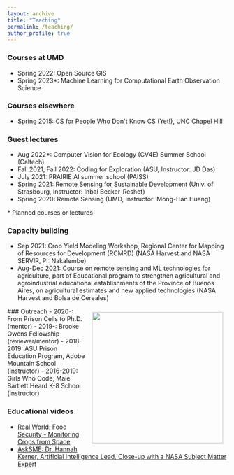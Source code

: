 ```yaml
---
layout: archive
title: "Teaching"
permalink: /teaching/
author_profile: true
---
```


### Courses at UMD
- Spring 2022: Open Source GIS
- Spring 2023\*: Machine Learning for Computational Earth Observation Science

### Courses elsewhere
- Spring 2015: CS for People Who Don't Know CS (Yet!), UNC Chapel Hill

### Guest lectures
- Aug 2022\*: Computer Vision for Ecology (CV4E) Summer School (Caltech)
- Fall 2021, Fall 2022: Coding for Exploration (ASU, Instructor: JD Das)
- July 2021: PRAIRIE AI summer school (PAISS)
- Spring 2021: Remote Sensing for Sustainable Development (Univ. of Strasbourg, Instructor: Inbal Becker-Reshef)
- Spring 2020: Remote Sensing (UMD, Instructor: Mong-Han Huang)

\* Planned courses or lectures

### Capacity building
- Sep 2021: Crop Yield Modeling Workshop, Regional Center for Mapping of Resources for Development (RCMRD) (NASA Harvest and NASA SERVIR, PI: Nakalembe)
- Aug-Dec 2021: Course on remote sensing and ML technologies for agriculture, part of Educational program to strengthen agricultural and agroindustrial educational establishments of the Province of Buenos Aires, on agricultural estimates and new applied technologies (NASA Harvest and Bolsa de Cereales)

<img style="float: right; padding: 10px 10px 10px 10px;" src="http://hannah-rae.github.io/images/girls_who_code.jpeg" width=300>
### Outreach
- 2020-: From Prison Cells to Ph.D. (mentor)
- 2019-: Brooke Owens Fellowship (reviewer/mentor)
- 2018-2019: ASU Prison Education Program, Adobe Mountain School (instructor)
- 2016-2019: Girls Who Code, Maie Bartlett Heard K-8 School (instructor)

### Educational videos
- [Real World: Food Security - Monitoring Crops from Space](https://www.youtube.com/watch?v=jit5spufdhg)
- [AskSME: Dr. Hannah Kerner, Artificial Intelligence Lead, Close-up with a NASA Subject Matter Expert](https://www.youtube.com/watch?v=64WcfBXnuKI)